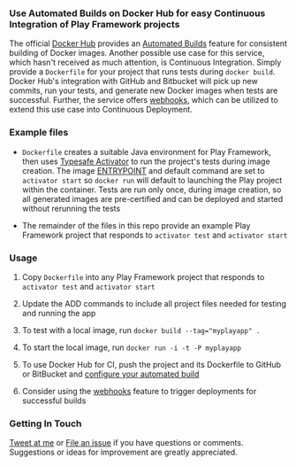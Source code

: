### Use Automated Builds on Docker Hub for easy Continuous Integration of Play Framework projects

The official [Docker Hub](https://hub.docker.com/) provides an [Automated Builds](http://docs.docker.com/docker-hub/builds/) feature for consistent building of Docker images. Another possible use case for this service, which hasn't received as much attention, is Continuous Integration. Simply provide a `Dockerfile` for your project that runs tests during `docker build`. Docker Hub's integration with GitHub and Bitbucket will pick up new commits, run your tests, and generate new Docker images when tests are successful. Further, the service offers [webhooks](http://docs.docker.com/docker-hub/builds/#webhooks), which can be utilized to extend this use case into Continuous Deployment.

### Example files

* `Dockerfile` creates a suitable Java environment for Play Framework, then uses [Typesafe Activator](https://typesafe.com/activator) to run the project's tests during image creation.  The image [ENTRYPOINT](http://docs.docker.com/reference/builder/#entrypoint) and default command are set to `activator start` so `docker run` will default to launching the Play project within the container.  Tests are run only once, during image creation, so all generated images are pre-certified and can be deployed and started without rerunning the tests

* The remainder of the files in this repo provide an example Play Framework project that responds to `activator test` and `activator start`

### Usage

1. Copy `Dockerfile` into any Play Framework project that responds to `activator test` and `activator start`

1. Update the ADD commands to include all project files needed for testing and running the app

1. To test with a local image, run `docker build --tag="myplayapp" .`

1. To start the local image, run `docker run -i -t -P myplayapp`

1. To use Docker Hub for CI, push the project and its Dockerfile to GitHub or BitBucket and [configure your automated build](http://docs.docker.com/docker-hub/builds/#setting-up-automated-builds-with-github)

1. Consider using the [webhooks](http://docs.docker.com/docker-hub/builds/#webhooks) feature to trigger deployments for successful builds

### Getting In Touch

[Tweet at me](https://twitter.com/adamalex) or [File an issue](https://github.com/adamalex/play-docker-ci/issues)
if you have questions or comments. Suggestions or ideas for improvement are greatly appreciated.
